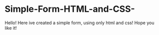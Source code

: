 # Simple-Form-HTML-and-CSS-
Hello! Here ive created a simple form, using only html and css! Hope you like it! 
